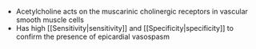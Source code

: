 
- Acetylcholine acts on the muscarinic cholinergic receptors in vascular smooth muscle cells
- Has high [[Sensitivity|sensitivity]] and [[Specificity|specificity]] to confirm the presence of epicardial vasospasm